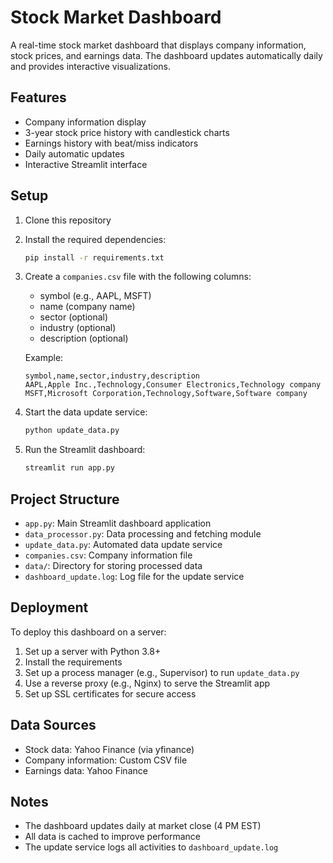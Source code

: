 # Stock Market Dashboard

A real-time stock market dashboard that displays company information, stock prices, and earnings data. The dashboard updates automatically daily and provides interactive visualizations.

## Features

- Company information display
- 3-year stock price history with candlestick charts
- Earnings history with beat/miss indicators
- Daily automatic updates
- Interactive Streamlit interface

## Setup

1. Clone this repository
2. Install the required dependencies:
   ```bash
   pip install -r requirements.txt
   ```

3. Create a `companies.csv` file with the following columns:
   - symbol (e.g., AAPL, MSFT)
   - name (company name)
   - sector (optional)
   - industry (optional)
   - description (optional)

   Example:
   ```csv
   symbol,name,sector,industry,description
   AAPL,Apple Inc.,Technology,Consumer Electronics,Technology company
   MSFT,Microsoft Corporation,Technology,Software,Software company
   ```

4. Start the data update service:
   ```bash
   python update_data.py
   ```

5. Run the Streamlit dashboard:
   ```bash
   streamlit run app.py
   ```

## Project Structure

- `app.py`: Main Streamlit dashboard application
- `data_processor.py`: Data processing and fetching module
- `update_data.py`: Automated data update service
- `companies.csv`: Company information file
- `data/`: Directory for storing processed data
- `dashboard_update.log`: Log file for the update service

## Deployment

To deploy this dashboard on a server:

1. Set up a server with Python 3.8+
2. Install the requirements
3. Set up a process manager (e.g., Supervisor) to run `update_data.py`
4. Use a reverse proxy (e.g., Nginx) to serve the Streamlit app
5. Set up SSL certificates for secure access

## Data Sources

- Stock data: Yahoo Finance (via yfinance)
- Company information: Custom CSV file
- Earnings data: Yahoo Finance

## Notes

- The dashboard updates daily at market close (4 PM EST)
- All data is cached to improve performance
- The update service logs all activities to `dashboard_update.log` 